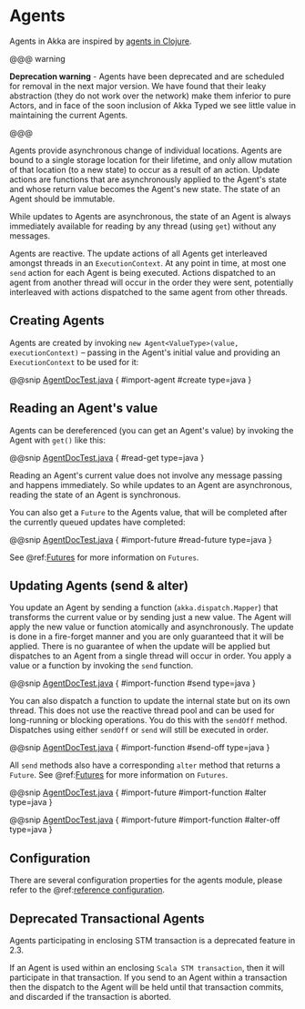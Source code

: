 # Agents

Agents in Akka are inspired by [agents in Clojure](http://clojure.org/agents).

@@@ warning

**Deprecation warning** - Agents have been deprecated and are scheduled for removal
in the next major version. We have found that their leaky abstraction (they do not
work over the network) make them inferior to pure Actors, and in face of the soon
inclusion of Akka Typed we see little value in maintaining the current Agents.

@@@

Agents provide asynchronous change of individual locations. Agents are bound to
a single storage location for their lifetime, and only allow mutation of that
location (to a new state) to occur as a result of an action. Update actions are
functions that are asynchronously applied to the Agent's state and whose return
value becomes the Agent's new state. The state of an Agent should be immutable.

While updates to Agents are asynchronous, the state of an Agent is always
immediately available for reading by any thread (using `get`) without any messages.

Agents are reactive. The update actions of all Agents get interleaved amongst
threads in an `ExecutionContext`. At any point in time, at most one `send` action for
each Agent is being executed. Actions dispatched to an agent from another thread
will occur in the order they were sent, potentially interleaved with actions
dispatched to the same agent from other threads.

## Creating Agents

Agents are created by invoking `new Agent<ValueType>(value, executionContext)` – passing in the Agent's initial
value and providing an `ExecutionContext` to be used for it:

@@snip [AgentDocTest.java]($code$/java/jdocs/agent/AgentDocTest.java) { #import-agent #create type=java }

## Reading an Agent's value

Agents can be dereferenced (you can get an Agent's value) by invoking the Agent
with `get()` like this:

@@snip [AgentDocTest.java]($code$/java/jdocs/agent/AgentDocTest.java) { #read-get type=java }

Reading an Agent's current value does not involve any message passing and
happens immediately. So while updates to an Agent are asynchronous, reading the
state of an Agent is synchronous.

You can also get a `Future` to the Agents value, that will be completed after the
currently queued updates have completed:

@@snip [AgentDocTest.java]($code$/java/jdocs/agent/AgentDocTest.java) { #import-future #read-future type=java }

See @ref:[Futures](futures.md) for more information on `Futures`.

## Updating Agents (send & alter)

You update an Agent by sending a function (`akka.dispatch.Mapper`) that transforms the current value or
by sending just a new value. The Agent will apply the new value or function
atomically and asynchronously. The update is done in a fire-forget manner and
you are only guaranteed that it will be applied. There is no guarantee of when
the update will be applied but dispatches to an Agent from a single thread will
occur in order. You apply a value or a function by invoking the `send`
function.

@@snip [AgentDocTest.java]($code$/java/jdocs/agent/AgentDocTest.java) { #import-function #send type=java }

You can also dispatch a function to update the internal state but on its own
thread. This does not use the reactive thread pool and can be used for
long-running or blocking operations. You do this with the `sendOff`
method. Dispatches using either `sendOff` or `send` will still be executed
in order.

@@snip [AgentDocTest.java]($code$/java/jdocs/agent/AgentDocTest.java) { #import-function #send-off type=java }

All `send` methods also have a corresponding `alter` method that returns a `Future`.
See @ref:[Futures](futures.md) for more information on `Futures`.

@@snip [AgentDocTest.java]($code$/java/jdocs/agent/AgentDocTest.java) { #import-future #import-function #alter type=java }

@@snip [AgentDocTest.java]($code$/java/jdocs/agent/AgentDocTest.java) { #import-future #import-function #alter-off type=java }

## Configuration

There are several configuration properties for the agents module, please refer
to the @ref:[reference configuration](../scala/general/configuration.md#config-akka-agent).

## Deprecated Transactional Agents

Agents participating in enclosing STM transaction is a deprecated feature in 2.3.

If an Agent is used within an enclosing `Scala STM transaction`, then it will participate in
that transaction. If you send to an Agent within a transaction then the dispatch
to the Agent will be held until that transaction commits, and discarded if the
transaction is aborted.